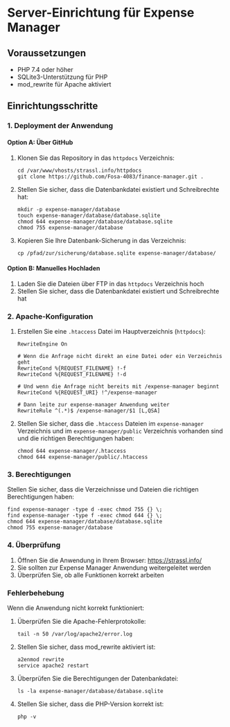# Server-Einrichtung für Expense Manager

## Voraussetzungen
- PHP 7.4 oder höher
- SQLite3-Unterstützung für PHP
- mod_rewrite für Apache aktiviert

## Einrichtungsschritte

### 1. Deployment der Anwendung

#### Option A: Über GitHub
1. Klonen Sie das Repository in das `httpdocs` Verzeichnis:
   ```
   cd /var/www/vhosts/strassl.info/httpdocs
   git clone https://github.com/Fosa-4083/finance-manager.git .
   ```

2. Stellen Sie sicher, dass die Datenbankdatei existiert und Schreibrechte hat:
   ```
   mkdir -p expense-manager/database
   touch expense-manager/database/database.sqlite
   chmod 644 expense-manager/database/database.sqlite
   chmod 755 expense-manager/database
   ```

3. Kopieren Sie Ihre Datenbank-Sicherung in das Verzeichnis:
   ```
   cp /pfad/zur/sicherung/database.sqlite expense-manager/database/
   ```

#### Option B: Manuelles Hochladen
1. Laden Sie die Dateien über FTP in das `httpdocs` Verzeichnis hoch
2. Stellen Sie sicher, dass die Datenbankdatei existiert und Schreibrechte hat

### 2. Apache-Konfiguration

1. Erstellen Sie eine `.htaccess` Datei im Hauptverzeichnis (`httpdocs`):
   ```
   RewriteEngine On
   
   # Wenn die Anfrage nicht direkt an eine Datei oder ein Verzeichnis geht
   RewriteCond %{REQUEST_FILENAME} !-f
   RewriteCond %{REQUEST_FILENAME} !-d
   
   # Und wenn die Anfrage nicht bereits mit /expense-manager beginnt
   RewriteCond %{REQUEST_URI} !^/expense-manager
   
   # Dann leite zur expense-manager Anwendung weiter
   RewriteRule ^(.*)$ /expense-manager/$1 [L,QSA]
   ```

2. Stellen Sie sicher, dass die `.htaccess` Dateien im `expense-manager` Verzeichnis und im `expense-manager/public` Verzeichnis vorhanden sind und die richtigen Berechtigungen haben:
   ```
   chmod 644 expense-manager/.htaccess
   chmod 644 expense-manager/public/.htaccess
   ```

### 3. Berechtigungen

Stellen Sie sicher, dass die Verzeichnisse und Dateien die richtigen Berechtigungen haben:
```
find expense-manager -type d -exec chmod 755 {} \;
find expense-manager -type f -exec chmod 644 {} \;
chmod 644 expense-manager/database/database.sqlite
chmod 755 expense-manager/database
```

### 4. Überprüfung

1. Öffnen Sie die Anwendung in Ihrem Browser: https://strassl.info/
2. Sie sollten zur Expense Manager Anwendung weitergeleitet werden
3. Überprüfen Sie, ob alle Funktionen korrekt arbeiten

### Fehlerbehebung

Wenn die Anwendung nicht korrekt funktioniert:

1. Überprüfen Sie die Apache-Fehlerprotokolle:
   ```
   tail -n 50 /var/log/apache2/error.log
   ```

2. Stellen Sie sicher, dass mod_rewrite aktiviert ist:
   ```
   a2enmod rewrite
   service apache2 restart
   ```

3. Überprüfen Sie die Berechtigungen der Datenbankdatei:
   ```
   ls -la expense-manager/database/database.sqlite
   ```

4. Stellen Sie sicher, dass die PHP-Version korrekt ist:
   ```
   php -v
   ``` 